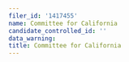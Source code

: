 ```yaml
---
filer_id: '1417455'
name: Committee for California
candidate_controlled_id: ''
data_warning: 
title: Committee for California
---
```

